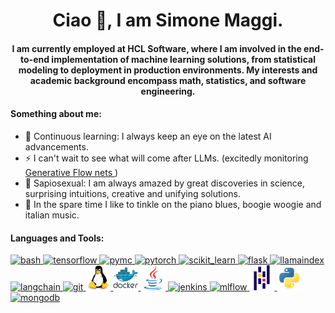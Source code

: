 <h1 align="center"> Ciao 👋, I am Simone Maggi. </h1>
<h4 align="center"> 
I am currently employed at HCL Software, where I am involved in the end-to-end implementation of machine learning solutions,
from statistical modeling to deployment in production environments. My interests and academic background encompass math, statistics, and software engineering.
</h4>
<!---
<p align="left"> <a href="https://github.com/ryo-ma/github-profile-trophy"><img src="https://github-profile-trophy.vercel.app/?username=simoneMaggi" alt="simoneMaggi" /></a> </p>
--->
<!---
<p><img align="center" src="https://github-readme-streak-stats.herokuapp.com/?user=simoneMaggi&" alt="simoneMaggi" /></p>
--->
<h4 align="left">Something about me: </h4>
<ul>
  <li> 👀 Continuous learning: I always keep an eye on the latest AI advancements.</li>
  <li>⚡ I can't wait to see what will come after LLMs. (excitedly monitoring <a href="[https://www.python.org](https://arxiv.org/abs/2111.09266)" target="_blank" rel="noreferrer">Generative Flow nets </a> )  </li>
  <li>🍎 Sapiosexual: I am always amazed by great discoveries in science, surprising intuitions, creative and unifying solutions.</li>
  <li>🎹 In the spare time I like to tinkle on the piano blues, boogie woogie and italian music. </li>
</ul>


<h4 align="left">Languages and Tools:</h4>
<a href="https://www.gnu.org/software/bash/" target="_blank" rel="noreferrer"> <img src="https://www.vectorlogo.zone/logos/gnu_bash/gnu_bash-icon.svg" alt="bash" width="40" height="40"/> </a>
<a href="https://www.pymc.io/welcome.html" target="_blank" rel="noreferrer"> <img src="https://www.vectorlogo.zone/logos/tensorflow/tensorflow-icon.svg" alt="tensorflow" width="40" height="40"/> </a>
<a href="https://www.tensorflow.org" target="_blank" rel="noreferrer"> <img src="https://cdn.rawgit.com/pymc-devs/pymc/main/docs/logos/svg/PyMC_banner.svg" alt="pymc" width="40" height="40"/> </a>
<a href="https://pytorch.org/" target="_blank" rel="noreferrer"> <img src="https://www.vectorlogo.zone/logos/pytorch/pytorch-icon.svg" alt="pytorch" width="40" height="40"/> </a>
<a href="https://scikit-learn.org/" target="_blank" rel="noreferrer"> <img src="https://upload.wikimedia.org/wikipedia/commons/0/05/Scikit_learn_logo_small.svg" alt="scikit_learn" width="40" height="40"/> </a>
<a href="https://flask.palletsprojects.com/" target="_blank" rel="noreferrer"> <img src="https://www.vectorlogo.zone/logos/pocoo_flask/pocoo_flask-icon.svg" alt="flask" width="40" height="40"/> </a>
<a href="https://www.llamaindex.ai/" target="_blank" rel="noreferrer"> <img src="https://docs.llamaindex.ai/en/stable/_static/assets/LlamaSquareBlack.svg" alt="llamaindex" width="40" height="40"/> </a>
<a href="https://www.langchain.com/" target="_blank" rel="noreferrer"> <img src="https://connectors.airbyte.com/files/metadata/airbyte/destination-langchain/latest/icon.svg" alt="langchain" width="40" height="40"/> </a>
<a href="https://git-scm.com/" target="_blank" rel="noreferrer"> <img src="https://git-scm.com/images/logos/downloads/Git-Icon-1788C.svg" alt="git" width="40" height="40"/> </a>
<a href="https://www.linux.org/" target="_blank" rel="noreferrer"> <img src="https://raw.githubusercontent.com/devicons/devicon/master/icons/linux/linux-original.svg" alt="linux" width="40" height="40"/> </a>
<a href="https://www.docker.com/" target="_blank" rel="noreferrer"> <img src="https://raw.githubusercontent.com/devicons/devicon/master/icons/docker/docker-original-wordmark.svg" alt="docker" width="40" height="40"/> </a> 
<a href="https://www.java.com" target="_blank" rel="noreferrer"> <img src="https://raw.githubusercontent.com/devicons/devicon/master/icons/java/java-original.svg" alt="java" width="40" height="40"/> </a> 
<a href="https://www.jenkins.io" target="_blank" rel="noreferrer"> <img src="https://www.vectorlogo.zone/logos/jenkins/jenkins-icon.svg" alt="jenkins" width="40" height="40"/> </a>
<a href="https://mlflow.org/" target="_blank" rel="noreferrer"> <img src="https://avatars.githubusercontent.com/u/61449322?v=4" alt="mlflow" width="40" height="40"/> </a>
<a href="https://pandas.pydata.org/" target="_blank" rel="noreferrer"> <img src="https://raw.githubusercontent.com/devicons/devicon/2ae2a900d2f041da66e950e4d48052658d850630/icons/pandas/pandas-original.svg" alt="pandas" width="40" height="40"/> </a>
<a href="https://www.python.org" target="_blank" rel="noreferrer"> <img src="https://raw.githubusercontent.com/devicons/devicon/master/icons/python/python-original.svg" alt="python" width="40" height="40"/> </a>
<a href="[https://www.python.org](https://www.mongodb.com/)" target="_blank" rel="noreferrer"> <img src="https://www.svgrepo.com/show/331488/mongodb.svg" alt="mongodb" width="40" height="40"/> </a>



<!---
simoneMaggi/simoneMaggi is a ✨ special ✨ repository because its `README.md` (this file) appears on your GitHub profile.
You can click the Preview link to take a look at your changes.
--->
